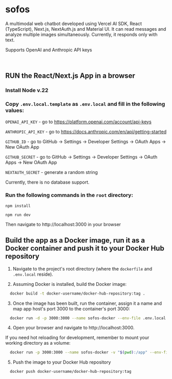 # sofos

A multimodal web chatbot developed using Vercel AI SDK, React (TypeScript), Next.js, NextAuth.js and Material UI. It can read messages and analyze multiple images simultaneously. Currently, it responds only with text. 

Supports OpenAI and Anthropic API keys


<br/>

## RUN the React/Next.js App in a browser

### Install Node v.22

### Copy `.env.local.template` as `.env.local` and fill in the following values:

`OPENAI_API_KEY` - go to https://platform.openai.com/account/api-keys

`ANTHROPIC_API_KEY` - go to https://docs.anthropic.com/en/api/getting-started

`GITHUB_ID` - go to GitHub -> Settings -> Developer Settings -> OAuth Apps -> New OAuth App

`GITHUB_SECRET` - go to GitHub -> Settings -> Developer Settings -> OAuth Apps -> New OAuth App

`NEXTAUTH_SECRET` - generate a random string

Currently, there is no database support.

### Run the following commands in the `root` directory:

```npm install```

```npm run dev```

Then navigate to http://localhost:3000 in your browser

## Build the app as a Docker image, run it as a Docker container and push it to your Docker Hub repository

1. Navigate to the project's root directory (where the `dockerfile` and `.env.local` reside).

2. Assuming Docker is installed, build the Docker image:

```bash
  docker build -t docker-username/docker-hub-repository:tag .
```

3. Once the image has been built, run the container, assign it a name and map app host's port 3000 to the container's port 3000:

```bash
  docker run -d -p 3000:3000 --name sofos-docker --env-file .env.local docker-username/docker-hub-repository:tag
```

4. Open your browser and navigate to http://localhost:3000.

If you need hot reloading for development, remember to mount your working directory as a volume:

```bash
  docker run -p 3000:3000 --name sofos-docker -v "$(pwd):/app" --env-file .env.local docker-username/docker-hub-repository:tag
```

5. Push the image to your Docker Hub repository

```bash
  docker push docker-username/docker-hub-repository:tag
```
